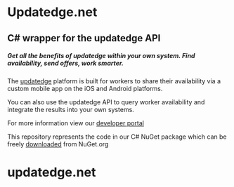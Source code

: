 # Updatedge.net
## C# wrapper for the updatedge API

##### Get all the benefits of updatedge within your own system. Find availability, send offers, work smarter.

The [updatedge](https://www.updatedge.com) platform is built for workers to share their availability via a custom mobile app on the iOS and Android platforms.

You can also use the updatedge API to query worker availability and integrate the results into your own systems.  

For more information view our [developer portal](https://apidocs.updatedge.com) 

This repository represents the code in our C# NuGet package which can be freely [downloaded](https://www.nuget.org/packages/Updatedge.net/) from NuGet.org 
# updatedge.net
